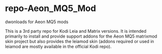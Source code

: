 # repo-Aeon_MQ5_Mod
dwonloads for Aeon MQ5 mods

This is a 3rd party repo for Kodi Leia and Matrix versions.  It is intended primarily to install and provide support addons for the Aeon MQ5 matrixmod skin project but also provides the leiamod skin (addons required or used in leiamod are mostly available in the official Kodi repo).
